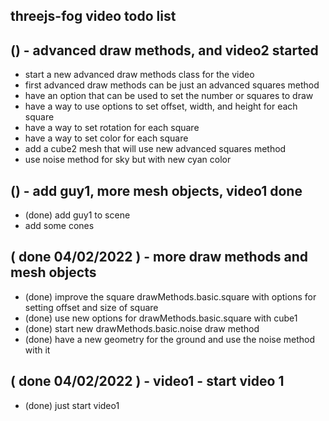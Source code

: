 ## threejs-fog video todo list

## () - advanced draw methods, and video2 started
* start a new advanced draw methods class for the video
* first advanced draw methods can be just an advanced squares method
* have an option that can be used to set the number or squares to draw
* have a way to use options to set offset, width, and height for each square
* have a way to set rotation for each square
* have a way to set color for each square
* add a cube2 mesh that will use new advanced squares method
* use noise method for sky but with new cyan color

## () - add guy1, more mesh objects, video1 done
* (done) add guy1 to scene
* add some cones

## ( done 04/02/2022 ) - more draw methods and mesh objects
* (done) improve the square drawMethods.basic.square with options for setting offset and size of square
* (done) use new options for drawMethods.basic.square with cube1
* (done) start new drawMethods.basic.noise draw method
* (done) have a new geometry for the ground and use the noise method with it

## ( done 04/02/2022 ) - video1 - start video 1
* (done) just start video1
